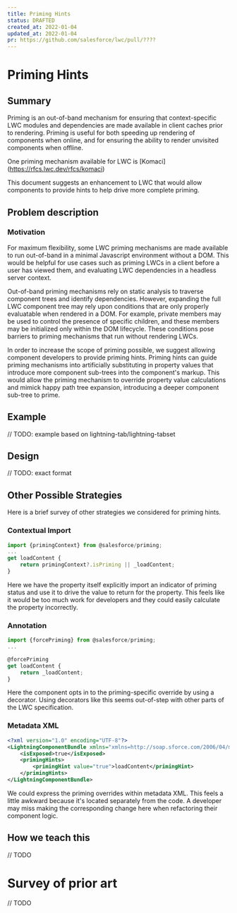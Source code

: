 ```yaml
---
title: Priming Hints
status: DRAFTED
created_at: 2022-01-04
updated_at: 2022-01-04
pr: https://github.com/salesforce/lwc/pull/????
---
```


# Priming Hints

## Summary

Priming is an out-of-band mechanism for ensuring that context-specific LWC modules and dependencies are made available in client caches prior to rendering. Priming is useful for both speeding up rendering of components when online, and for ensuring the ability to render unvisited components when offline.

One priming mechanism available for LWC is [Komaci] (https://rfcs.lwc.dev/rfcs/komaci)

This document suggests an enhancement to LWC that would allow components to provide hints to help drive more complete priming.

## Problem description

### Motivation

For maximum flexibility, some LWC priming mechanisms are made available to run out-of-band in a minimal Javascript environment without a DOM. This would be helpful for use cases such as priming LWCs in a client before a user has viewed them, and evaluating LWC dependencies in a headless server context.

Out-of-band priming mechanisms rely on static analysis to traverse component trees and identify dependencies. However, expanding the full LWC component tree may rely upon conditions that are only properly evaluatable when rendered in a DOM. For example, private members may be used to control the presence of specific children, and these members may be initialized only within the DOM lifecycle. These conditions pose barriers to priming mechanisms that run without rendering LWCs.

In order to increase the scope of priming possible, we suggest allowing component developers to provide priming hints. Priming hints can guide priming mechanisms into artificially substituting in property values that introduce more component sub-trees into the component's markup. This would allow the priming mechanism to override property value calculations and mimick happy path tree expansion, introducing a deeper component sub-tree to prime.

## Example

// TODO: example based on lightning-tab/lightning-tabset

## Design

// TODO: exact format

## Other Possible Strategies

Here is a brief survey of other strategies we considered for priming hints.

### Contextual Import

```js
import {primingContext} from @salesforce/priming;
...
get loadContent {
    return primingContext?.isPriming || _loadContent;
}
```

Here we have the property itself explicitly import an indicator of priming status and use it to drive the value to return for the property. This feels like it would be too much work for developers and they could easily calculate the property incorrectly.

### Annotation

```js
import {forcePriming} from @salesforce/priming;
...

@forcePriming
get loadContent {
    return _loadContent;
}
```

Here the component opts in to the priming-specific override by using a decorator. Using decorators like this seems out-of-step with other parts of the LWC specification.

### Metadata XML

```xml
<?xml version="1.0" encoding="UTF-8"?>
<LightningComponentBundle xmlns="xmlns=http://soap.sforce.com/2006/04/metadata">
    <isExposed>true</isExposed>
    <primingHints>
        <primingHint value="true">loadContent</primingHint>
    </primingHints>
</LightningComponentBundle>
```

We could express the priming overrides within metadata XML. This feels a little awkward because it's located separately from the code. A developer may miss making the corresponding change here when refactoring their component logic.

## How we teach this

// TODO

# Survey of prior art

// TODO